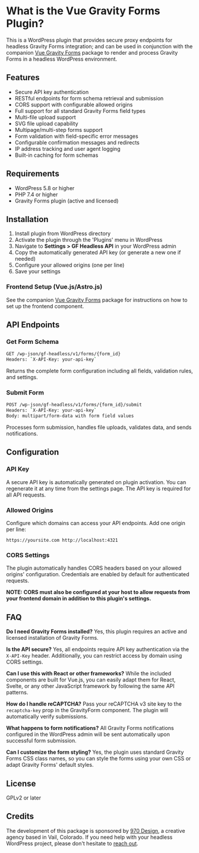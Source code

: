 # What is the Vue Gravity Forms Plugin?

This is a WordPress plugin that provides secure proxy endpoints for headless Gravity Forms integration; and can be used in conjunction with the companion [Vue Gravity Forms](https://www.npmjs.com/package/@970design/vue-gravity-forms) package to render and process Gravity Forms in a headless WordPress environment.

## Features

- Secure API key authentication
- RESTful endpoints for form schema retrieval and submission
- CORS support with configurable allowed origins
- Full support for all standard Gravity Forms field types
- Multi-file upload support
- SVG file upload capability
- Multipage/multi-step forms support
- Form validation with field-specific error messages
- Configurable confirmation messages and redirects
- IP address tracking and user agent logging
- Built-in caching for form schemas

## Requirements

- WordPress 5.8 or higher
- PHP 7.4 or higher
- Gravity Forms plugin (active and licensed)

## Installation

1. Install plugin from WordPress directory
2. Activate the plugin through the 'Plugins' menu in WordPress
3. Navigate to **Settings > GF Headless API** in your WordPress admin
4. Copy the automatically generated API key (or generate a new one if needed)
5. Configure your allowed origins (one per line)
6. Save your settings

### Frontend Setup (Vue.js/Astro.js)

See the companion [Vue Gravity Forms](https://www.npmjs.com/package/@970design/vue-gravity-forms) package for instructions on how to set up the frontend component.

## API Endpoints

### Get Form Schema

```bash
GET /wp-json/gf-headless/v1/forms/{form_id}
Headers: `X-API-Key: your-api-key`
```

Returns the complete form configuration including all fields, validation rules, and settings.

### Submit Form

```bash
POST /wp-json/gf-headless/v1/forms/{form_id}/submit
Headers: `X-API-Key: your-api-key`
Body: multipart/form-data with form field values
```

Processes form submission, handles file uploads, validates data, and sends notifications.

## Configuration

### API Key
A secure API key is automatically generated on plugin activation. You can regenerate it at any time from the settings page. The API key is required for all API requests.

### Allowed Origins
Configure which domains can access your API endpoints. Add one origin per line:

```
https://yoursite.com http://localhost:4321
```

### CORS Settings
The plugin automatically handles CORS headers based on your allowed origins' configuration. Credentials are enabled by default for authenticated requests.

**NOTE: CORS must also be configured at your host to allow requests from your frontend domain in addition to this plugin's settings.**

## FAQ

**Do I need Gravity Forms installed?**
Yes, this plugin requires an active and licensed installation of Gravity Forms.

**Is the API secure?**
Yes, all endpoints require API key authentication via the `X-API-Key` header. Additionally, you can restrict access by domain using CORS settings.

**Can I use this with React or other frameworks?**
While the included components are built for Vue.js, you can easily adapt them for React, Svelte, or any other JavaScript framework by following the same API patterns.

**How do I handle reCAPTCHA?**
Pass your reCAPTCHA v3 site key to the `recaptcha-key` prop in the GravityForm component. The plugin will automatically verify submissions.

**What happens to form notifications?**
All Gravity Forms notifications configured in the WordPress admin will be sent automatically upon successful form submission.

**Can I customize the form styling?**
Yes, the plugin uses standard Gravity Forms CSS class names, so you can style the forms using your own CSS or adapt Gravity Forms' default styles.

## License

GPLv2 or later

## Credits

The development of this package is sponsored by [970 Design](https://970design.com), a creative agency based in Vail, Colorado.  If you need help with your headless WordPress project, please don't hesitate to [reach out](https://970design.com/reach-out/).